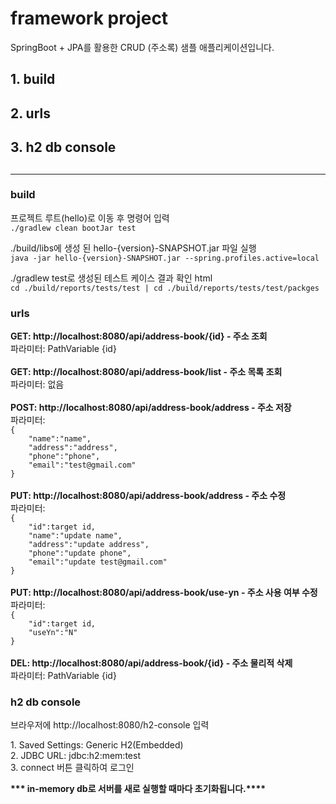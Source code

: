 # framework project

SpringBoot + JPA를 활용한 CRUD (주소록) 샘플 애플리케이션입니다.

<h2>1. build</h2>
<h2>2. urls</h2>
<h2>3. h2 db console<h2>

----------------------------------------------------------------------------------------------------------------

<h3> build</h3>
<p>프로젝트 루트(hello)로 이동 후 명령어 입력<br>
<code>./gradlew clean bootJar test</code>
<p>

<p>./build/libs에 생성 된 hello-{version}-SNAPSHOT.jar 파일 실행<br>
<code>java -jar hello-{version}-SNAPSHOT.jar --spring.profiles.active=local</code>
<p>

<p>./gradlew test로 생성된 테스트 케이스 결과 확인 html <br>
<code>cd ./build/reports/tests/test | cd ./build/reports/tests/test/packges
</code>
<p>

<h3> urls </h3>
<p>
<strong>GET: http://localhost:8080/api/address-book/{id} - 주소 조회</strong><br>
파라미터: PathVariable {id}<br><br>
<strong>GET: http://localhost:8080/api/address-book/list - 주소 목록 조회</strong><br>
파라미터: 없음<br><br>
<strong>POST: http://localhost:8080/api/address-book/address - 주소 저장</strong><br>
파라미터: <code>
{
    "name":"name",
    "address":"address",
    "phone":"phone",
    "email":"test@gmail.com"
}
</code><br>
<strong>PUT: http://localhost:8080/api/address-book/address - 주소 수정</strong><br>
파라미터: <code>
{
    "id":target id,
    "name":"update name",
    "address":"update address",
    "phone":"update phone",
    "email":"update test@gmail.com"
}</code><br><br>
<strong>PUT: http://localhost:8080/api/address-book/use-yn - 주소 사용 여부 수정</strong><br>
파라미터: <code>
{
    "id":target id,
    "useYn":"N"
}</code><br><br>
<strong>DEL: http://localhost:8080/api/address-book/{id} - 주소 물리적 삭제</strong><br>
파라미터: PathVariable {id}<br>
</p>

<h3> h2 db console </h3>
<p>브라우저에 http://localhost:8080/h2-console 입력</p2>
<p> 1. Saved Settings: Generic H2(Embedded)<br>
2. JDBC URL: jdbc:h2:mem:test<br>
3. connect 버튼 클릭하여 로그인
<p>

<strong>*** in-memory db로 서버를 새로 실행할 때마다 초기화됩니다.****</strong>


